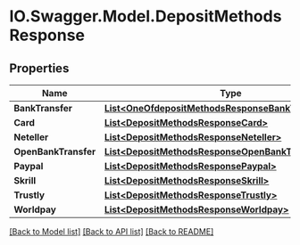 # IO.Swagger.Model.DepositMethodsResponse
## Properties

Name | Type | Description | Notes
------------ | ------------- | ------------- | -------------
**BankTransfer** | [**List&lt;OneOfdepositMethodsResponseBankTransferItems&gt;**](.md) |  | 
**Card** | [**List&lt;DepositMethodsResponseCard&gt;**](DepositMethodsResponseCard.md) |  | 
**Neteller** | [**List&lt;DepositMethodsResponseNeteller&gt;**](DepositMethodsResponseNeteller.md) |  | 
**OpenBankTransfer** | [**List&lt;DepositMethodsResponseOpenBankTransfer&gt;**](DepositMethodsResponseOpenBankTransfer.md) |  | 
**Paypal** | [**List&lt;DepositMethodsResponsePaypal&gt;**](DepositMethodsResponsePaypal.md) |  | 
**Skrill** | [**List&lt;DepositMethodsResponseSkrill&gt;**](DepositMethodsResponseSkrill.md) |  | 
**Trustly** | [**List&lt;DepositMethodsResponseTrustly&gt;**](DepositMethodsResponseTrustly.md) |  | 
**Worldpay** | [**List&lt;DepositMethodsResponseWorldpay&gt;**](DepositMethodsResponseWorldpay.md) |  | 

[[Back to Model list]](../README.md#documentation-for-models) [[Back to API list]](../README.md#documentation-for-api-endpoints) [[Back to README]](../README.md)

